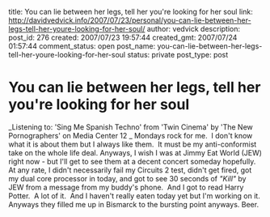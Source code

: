 title: You can lie between her legs, tell her you're looking for her soul
link: http://davidvedvick.info/2007/07/23/personal/you-can-lie-between-her-legs-tell-her-youre-looking-for-her-soul/
author: vedvick
description: 
post_id: 276
created: 2007/07/23 19:57:44
created_gmt: 2007/07/24 01:57:44
comment_status: open
post_name: you-can-lie-between-her-legs-tell-her-youre-looking-for-her-soul
status: private
post_type: post

# You can lie between her legs, tell her you're looking for her soul

_Listening to: 'Sing Me Spanish Techno' from 'Twin Cinema' by 'The New Pornographers' on Media Center 12 _ Mondays rock for me.  I don't know what it is about them but I always like them.  It must be my anti-conformist take on the whole life deal. Anyways, I wish I was at Jimmy Eat World (JEW) right now - but I'll get to see them at a decent concert someday hopefully. At any rate, I didn't necessarily fail my Circuits 2 test, didn't get fired, got my dual core processor in today, and got to see 30 seconds of _"Kill"_ by JEW from a message from my buddy's phone.  And I got to read Harry Potter.  A lot of it.  And I haven't really eaten today yet but I'm working on it.  Anyways they filled me up in Bismarck to the bursting point anyways. Beer.